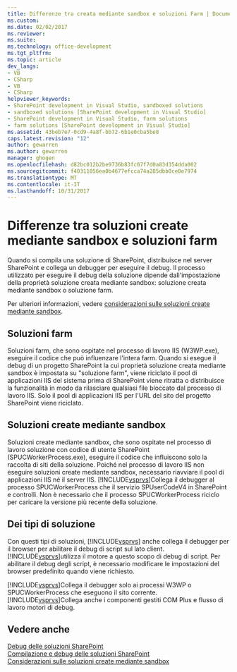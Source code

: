 ```yaml
---
title: Differenze tra creata mediante sandbox e soluzioni Farm | Documenti Microsoft
ms.custom: 
ms.date: 02/02/2017
ms.reviewer: 
ms.suite: 
ms.technology: office-development
ms.tgt_pltfrm: 
ms.topic: article
dev_langs:
- VB
- CSharp
- VB
- CSharp
helpviewer_keywords:
- SharePoint development in Visual Studio, sandboxed solutions
- sandboxed solutions [SharePoint development in Visual Studio]
- SharePoint development in Visual Studio, farm solutions
- farm solutions [SharePoint development in Visual Studio]
ms.assetid: 43beb7e7-0cd9-4a8f-bb72-6b1e0cba5be8
caps.latest.revision: "12"
author: gewarren
ms.author: gewarren
manager: ghogen
ms.openlocfilehash: d82bc012b2be9736b83fc07f7d0a83d354dda002
ms.sourcegitcommit: f40311056ea0b4677efcca74a285dbb0ce0e7974
ms.translationtype: MT
ms.contentlocale: it-IT
ms.lasthandoff: 10/31/2017
---
```

# <a name="differences-between-sandboxed-and-farm-solutions"></a>Differenze tra soluzioni create mediante sandbox e soluzioni farm
  Quando si compila una soluzione di SharePoint, distribuisce nel server SharePoint e collega un debugger per eseguire il debug. Il processo utilizzato per eseguire il debug della soluzione dipende dall'impostazione della proprietà soluzione creata mediante sandbox: soluzione creata mediante sandbox o soluzione farm.  
  
 Per ulteriori informazioni, vedere [considerazioni sulle soluzioni create mediante sandbox](../sharepoint/sandboxed-solution-considerations.md).  
  
## <a name="farm-solutions"></a>Soluzioni farm  
 Soluzioni farm, che sono ospitate nel processo di lavoro IIS (W3WP.exe), eseguire il codice che può influenzare l'intera farm. Quando si esegue il debug di un progetto SharePoint la cui proprietà soluzione creata mediante sandbox è impostata su "soluzione farm", viene riciclato il pool di applicazioni IIS del sistema prima di SharePoint viene ritratta o distribuisce la funzionalità in modo da rilasciare qualsiasi file bloccato dal processo di lavoro IIS. Solo il pool di applicazioni IIS per l'URL del sito del progetto SharePoint viene riciclato.  
  
## <a name="sandboxed-solutions"></a>Soluzioni create mediante sandbox  
 Soluzioni create mediante sandbox, che sono ospitate nel processo di lavoro soluzione con codice di utente SharePoint (SPUCWorkerProcess.exe), eseguire il codice che influiscono solo la raccolta di siti della soluzione. Poiché nel processo di lavoro IIS non eseguire soluzioni create mediante sandbox, necessario riavviare il pool di applicazioni IIS né il server IIS. [!INCLUDE[vsprvs](../sharepoint/includes/vsprvs-md.md)]Collega il debugger al processo SPUCWorkerProcess che il servizio SPUserCodeV4 in SharePoint e controlli. Non è necessario che il processo SPUCWorkerProcess riciclo per caricare la versione più recente della soluzione.  
  
## <a name="either-type-of-solution"></a>Dei tipi di soluzione  
 Con questi tipi di soluzioni, [!INCLUDE[vsprvs](../sharepoint/includes/vsprvs-md.md)] anche collega il debugger per il browser per abilitare il debug di script sul lato client. [!INCLUDE[vsprvs](../sharepoint/includes/vsprvs-md.md)]utilizza il motore a questo scopo di debug di script. Per abilitare il debug degli script, è necessario modificare le impostazioni del browser predefinito quando viene richiesto.  
  
 [!INCLUDE[vsprvs](../sharepoint/includes/vsprvs-md.md)]Collega il debugger solo ai processi W3WP o SPUCWorkerProcess che eseguono il sito corrente. [!INCLUDE[vsprvs](../sharepoint/includes/vsprvs-md.md)]Collega anche i componenti gestiti COM Plus e flusso di lavoro motori di debug.  
  
## <a name="see-also"></a>Vedere anche  
 [Debug delle soluzioni SharePoint](../sharepoint/debugging-sharepoint-solutions.md)   
 [Compilazione e debug delle soluzioni SharePoint](../sharepoint/building-and-debugging-sharepoint-solutions.md)   
 [Considerazioni sulle soluzioni create mediante sandbox](../sharepoint/sandboxed-solution-considerations.md)  
  
  